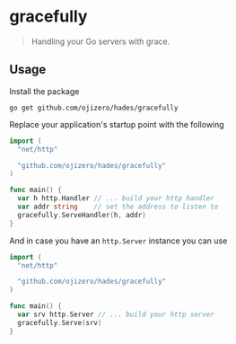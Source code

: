 # gracefully

> Handling your Go servers with grace.

## Usage

Install the package

    go get github.com/ojizero/hades/gracefully

Replace your application's startup point with the following

```go
import (
  "net/http"

  "github.com/ojizero/hades/gracefully"
)

func main() {
  var h http.Handler // ... build your http handler
  var addr string    // set the address to listen to
  gracefully.ServeHandler(h, addr)
}
```

And in case you have an `http.Server` instance you can use

```go
import (
  "net/http"

  "github.com/ojizero/hades/gracefully"
)

func main() {
  var srv http.Server // ... build your http server
  gracefully.Serve(srv)
}
```
